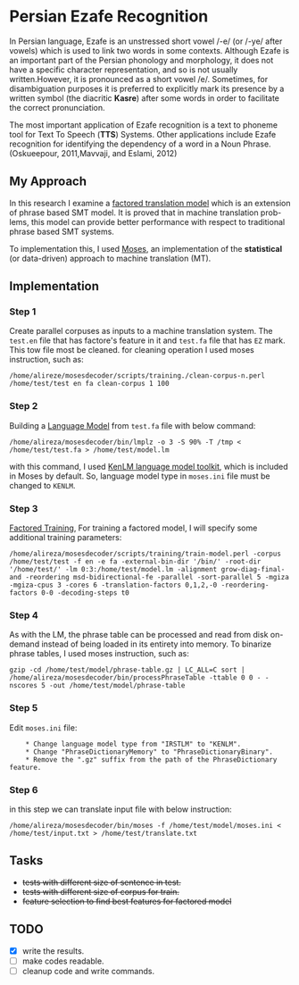 # Persian Ezafe Recognition

In  Persian  language,  Ezafe  is  an  unstressed short vowel /-e/ (or /-ye/ after vowels) which is used  to  link  two  words  in  some  contexts. Although  Ezafe  is  an  important  part  of  the Persian  phonology  and  morphology,  it  does  not have a specific character representation, and so is not usually written.However, it is pronounced as a short vowel /e/. Sometimes, for disambiguation purposes  it  is  preferred  to  explicitly  mark  its presence by a written symbol (the diacritic __Kasre__) after some words in order to facilitate the correct pronunciation. 

The  most  important  application  of  Ezafe recognition is a text to phoneme tool for Text To Speech  (__TTS__)  Systems.  Other  applications include  Ezafe  recognition  for  identifying  the dependency  of  a  word  in  a  Noun  Phrase. (Oskueepour, 2011,Mavvaji, and Eslami, 2012)

## My Approach

In this research I examine a [factored translation model](http://www.statmt.org/moses/?n=Moses.CodeGuideFactors) which is an extension of phrase based SMT model. It is proved that in machine translation prob-lems, this model can provide better performance with respect to traditional phrase based SMT systems.

To implementation this, I used [Moses](http://www.statmt.org/moses/?n=Moses.Overview), an implementation of the __statistical__ (or data-driven) approach to machine translation (MT).

## Implementation

### Step 1
Create parallel corpuses as inputs to a machine translation system. The `test.en` file that has factore's feature in it and `test.fa` file that has `EZ` mark. This tow file most be cleaned. for cleaning operation I used moses instruction, such as: 

` /home/alireze/mosesdecoder/scripts/training./clean-corpus-n.perl /home/test/test en fa clean-corpus 1 100 `

### Step 2
Building a [Language Model](http://www.statmt.org/moses/?n=FactoredTraining.BuildingLanguageModel) from `test.fa` file with below command:

` /home/alireza/mosesdecoder/bin/lmplz -o 3 -S 90% -T /tmp < /home/test/test.fa > /home/test/model.lm `

with this command, I used [KenLM language model toolkit](http://kheafield.com/code/kenlm/), which is included in Moses by default. So, language model type in `moses.ini` file must be changed to `KENLM`.

### Step 3
[Factored Training](http://www.statmt.org/moses/?n=FactoredTraining.FactoredTraining), For training a factored model, I will specify some additional training parameters:

```
/home/alireza/mosesdecoder/scripts/training/train-model.perl -corpus /home/test/test -f en -e fa -external-bin-dir '/bin/' -root-dir '/home/test/' -lm 0:3:/home/test/model.lm -alignment grow-diag-final-and -reordering msd-bidirectional-fe -parallel -sort-parallel 5 -mgiza -mgiza-cpus 3 -cores 6 -translation-factors 0,1,2,-0 -reordering-factors 0-0 -decoding-steps t0
```

### Step 4

As with the LM, the phrase table can be processed and read from disk on-demand instead of being loaded in its entirety into memory. To binarize phrase tables, I used moses instruction, such as:

` gzip -cd /home/test/model/phrase-table.gz | LC_ALL=C sort | /home/alireza/mosesdecoder/bin/processPhraseTable -ttable 0 0 - -nscores 5 -out /home/test/model/phrase-table `

### Step 5 

Edit `moses.ini` file:

```
	* Change language model type from "IRSTLM" to "KENLM".
	* Change "PhraseDictionaryMemory" to "PhraseDictionaryBinary".
	* Remove the ".gz" suffix from the path of the PhraseDictionary feature.
```

### Step 6

in this step we can translate input file with below instruction: 

`/home/alireza/mosesdecoder/bin/moses -f /home/test/model/moses.ini < /home/test/input.txt > /home/test/translate.txt` 

## Tasks

* ~~tests with different size of sentence in test.~~
* ~~tests with different size of corpus for train.~~
* ~~feature selection to find best features for factored model~~

## TODO

* [X] write the results. 
* [ ] make codes readable.
* [ ] cleanup code and write commands.
